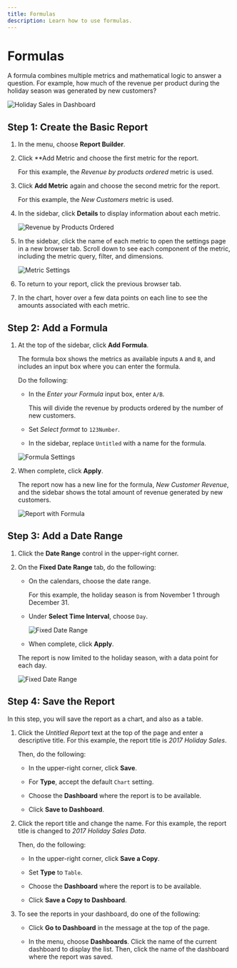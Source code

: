 ```yaml
---
title: Formulas
description: Learn how to use formulas.
---
```

# Formulas

A formula combines multiple metrics and mathematical logic to answer a question. For example, how much of the revenue per product during the holiday season was generated by new customers?

![Holiday Sales in Dashboard](../../mbi/assets//magento-bi-report-builder-revenue-by-products-formula-report-holiday-sales-dashboard.png)<!--{: .zoom}-->

## Step 1: Create the Basic Report

1. In the menu, choose **Report Builder**.

1. Click **Add Metric and choose the first metric for the report.

    For this example, the _Revenue by products ordered_ metric is used.

1. Click **Add Metric** again and choose the second metric for the report.

    For this example, the _New Customers_ metric is used.

1. In the sidebar, click **Details** to display information about each metric.

    ![Revenue by Products Ordered](../../mbi/assets//magento-bi-report-builder-revenue-by-products.png)<!--{: .zoom}-->

1. In the sidebar, click the name of each metric to open the settings page in a new browser tab. Scroll down to see each component of the metric, including the metric query, filter, and dimensions.

    ![Metric Settings](../../mbi/assets//magento-bi-report-builder-revenue-by-products-metric-detail.png)<!--{: .zoom}-->

1. To return to your report, click the previous browser tab.

1. In the chart, hover over a few data points on each line to see the amounts associated with each metric.

## Step 2: Add a Formula

1. At the top of the sidebar, click **Add Formula**.

    The formula box shows the metrics as available inputs `A` and `B`, and includes an input box where you can enter the formula.

    Do the following:

    * In the _Enter your Formula_ input box, enter `A/B`.

        This will divide the revenue by products ordered by the number of new customers.

    * Set *Select format* to `123Number`.

    * In the sidebar, replace `Untitled` with a name for the formula.

    ![Formula Settings](../../mbi/assets//magento-bi-report-builder-revenue-by-products-add-formula-detail.png)<!--{: .zoom}-->

1. When complete, click **Apply**.

    The report now has a new line for the formula, _New Customer Revenue_, and the sidebar shows the total amount of revenue generated by new customers.

    ![Report with Formula](../../mbi/assets//magento-bi-report-builder-revenue-by-products-formula-report.png)<!--{: .zoom}-->

## Step 3: Add a Date Range

1. Click the **Date Range** control in the upper-right corner.

1. On the **Fixed Date Range** tab, do the following:

    * On the calendars, choose the date range.

        For this example, the holiday season is from November 1 through December 31.

    * Under **Select Time Interval**, choose `Day`.

        ![Fixed Date Range](../../mbi/assets//magento-bi-report-builder-revenue-by-products-formula-report-fixed-date-range.png)<!--{: .zoom}-->

    * When complete, click **Apply**.

    The report is now limited to the holiday season, with a data point for each day.

    ![Fixed Date Range](../../mbi/assets//magento-bi-report-builder-revenue-by-products-formula-report-fixed-date-range-report.png)<!--{: .zoom}-->

## Step 4: Save the Report

In this step, you will save the report as a chart, and also as a table.

1. Click the _Untitled Report_ text at the top of the page and enter a descriptive title. For this example, the report title is _2017 Holiday Sales_.

    Then, do the following:

    * In the upper-right corner, click **Save**.

    * For **Type**, accept the default `Chart` setting.

    * Choose the **Dashboard** where the report is to be available.

    * Click **Save to Dashboard**.

1. Click the report title and change the name. For this example, the report title is changed to _2017 Holiday Sales Data_.

    Then, do the following:

    * In the upper-right corner, click **Save a Copy**.

    * Set **Type** to `Table`.

    * Choose the **Dashboard** where the report is to be available.

    * Click **Save a Copy to Dashboard**.

1. To see the reports in your dashboard, do one of the following:

    * Click **Go to Dashboard** in the message at the top of the page.

    * In the menu, choose **Dashboards**. Click the name of the current dashboard to display the list. Then, click the name of the dashboard where the report was saved.

